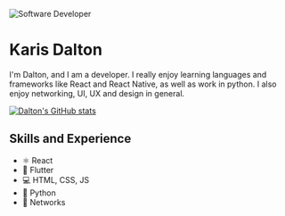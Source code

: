 ![Software Developer]([https://github.com/adriantwarog/adriantwarog/blob/master/freeCodeCamp.jpg](https://images.pexels.com/photos/546819/pexels-photo-546819.jpeg))

# Karis Dalton

I'm Dalton, and I am a developer. I really enjoy learning languages and frameworks like React and React Native, as well as work in python. I also enjoy networking, UI, UX and design in general.

[![Dalton's GitHub stats](https://github-readme-stats.vercel.app/api?username=karisdalton)](https://github.com/karisdalton/github-readme-stats)

## Skills and Experience
* ⚛ React
* 📱 Flutter
* 💻 HTML, CSS, JS
* 🐍 Python
* 🛜 Networks

